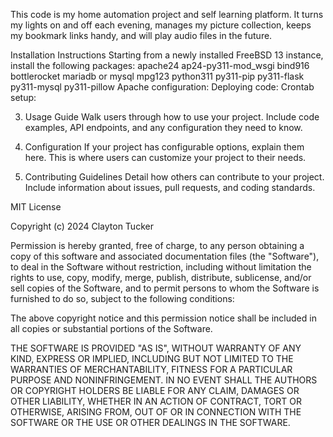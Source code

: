 This code is my home automation project and self learning platform.  It turns my lights on and off each evening, manages my picture collection, keeps my bookmark links handy, and will play audio files in the future.  

Installation Instructions
Starting from a newly installed FreeBSD 13 instance, install the following packages:
apache24 ap24-py311-mod_wsgi bind916 bottlerocket mariadb or mysql mpg123 python311 py311-pip py311-flask py311-mysql py311-pillow
Apache configuration:
Deploying code:
Crontab setup:

3. Usage Guide
Walk users through how to use your project. Include code examples, API endpoints, and any configuration they need to know.

4. Configuration
If your project has configurable options, explain them here. This is where users can customize your project to their needs.

5. Contributing Guidelines
Detail how others can contribute to your project. Include information about issues, pull requests, and coding standards.

MIT License

Copyright (c) 2024 Clayton Tucker

Permission is hereby granted, free of charge, to any person obtaining a copy
of this software and associated documentation files (the "Software"), to deal
in the Software without restriction, including without limitation the rights
to use, copy, modify, merge, publish, distribute, sublicense, and/or sell
copies of the Software, and to permit persons to whom the Software is
furnished to do so, subject to the following conditions:

The above copyright notice and this permission notice shall be included in all
copies or substantial portions of the Software.

THE SOFTWARE IS PROVIDED "AS IS", WITHOUT WARRANTY OF ANY KIND, EXPRESS OR
IMPLIED, INCLUDING BUT NOT LIMITED TO THE WARRANTIES OF MERCHANTABILITY,
FITNESS FOR A PARTICULAR PURPOSE AND NONINFRINGEMENT. IN NO EVENT SHALL THE
AUTHORS OR COPYRIGHT HOLDERS BE LIABLE FOR ANY CLAIM, DAMAGES OR OTHER
LIABILITY, WHETHER IN AN ACTION OF CONTRACT, TORT OR OTHERWISE, ARISING FROM,
OUT OF OR IN CONNECTION WITH THE SOFTWARE OR THE USE OR OTHER DEALINGS IN THE
SOFTWARE.

